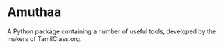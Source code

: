 Amuthaa
==============

A Python package containing a number of useful tools, developed by the makers of TamilClass.org.
